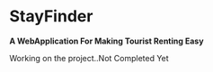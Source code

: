 <h1>StayFinder</h1>
<p><b>A WebApplication For Making Tourist Renting Easy</b></p>
<p>Working on the project..Not Completed Yet</p>

